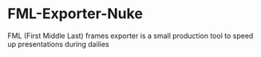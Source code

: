 # FML-Exporter-Nuke
FML (First Middle Last) frames exporter is a small production tool to speed up presentations during dailies
